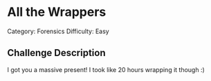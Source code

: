 # All the Wrappers

Category: Forensics
Difficulty: Easy

## Challenge Description

I got you a massive present! I took like 20 hours wrapping it though :)
